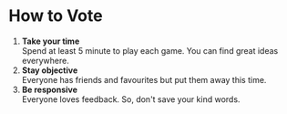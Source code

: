 # How to Vote

1. **Take your time**\
Spend at least 5 minute to play each game. You can find great ideas everywhere.
2. **Stay objective**\
Everyone has friends and favourites but put them away this time.
3. **Be responsive**\
Everyone loves feedback. So, don't save your kind words.

